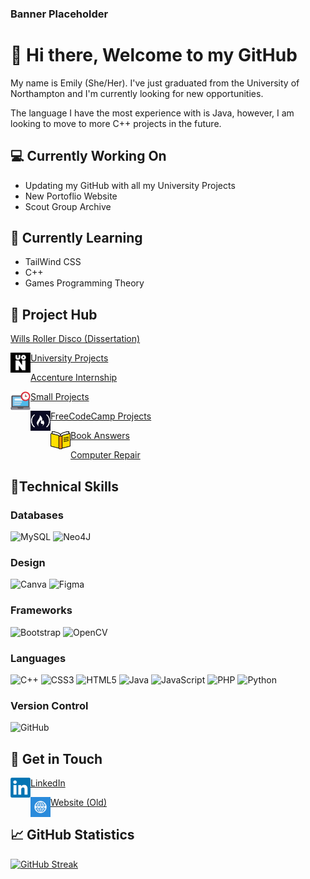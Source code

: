 ### Banner Placeholder
# 👋 Hi there, Welcome to my GitHub
  My name is Emily (She/Her). 
  I've just graduated from the University of Northampton and I'm currently looking for new opportunities. 
  
  The language I have the most experience with is Java, however, I am looking to move to more C++ projects in the future.

## 💻 Currently Working On
  - Updating my GitHub with all my University Projects
  - New Portoflio Website
  - Scout Group Archive 

## 🌱 Currently Learning
  - TailWind CSS
  - C++
  - Games Programming Theory
    
## 🎉 Project Hub

<a href="https://github.com/WRDDissertationProject"><img align="left" src="" width="21px"/></a>
[Wills Roller Disco (Dissertation)](https://github.com/WRDDissertationProject)

<a href="https://github.com/emilyf99UniversityProjects"><img align="left" src="https://raw.githubusercontent.com/EmilyF99/EmilyF99/main/images/PYG9GWrf_400x400.png" width="32px"/></a>
[University Projects](https://github.com/emilyf99UniversityProjects)

<a href="https://github.com/emilyf99AccentureInternship"><img align="left" src="" width="21px"/></a>
[Accenture Internship](https://github.com/emilyf99AccentureInternship)

<a href="https://github.com/emilyf99SmallProjects"><img align="left" src="https://raw.githubusercontent.com/EmilyF99/EmilyF99/main/images/17959096101580282642-512.png"  width="32px"/></a>
[Small Projects](https://github.com/emilyf99SmallProjects)

<a href="https://github.com/emilyf99FreeCodeCampProjects"><img align="left" src="https://raw.githubusercontent.com/EmilyF99/EmilyF99/main/images/download (1).png"  width="32px"/></a>
[FreeCodeCamp Projects](https://github.com/emilyf99FreeCodeCampProjects)

<a href="https://github.com/emilyf99BookQuestions"><img align="left" src="https://raw.githubusercontent.com/EmilyF99/EmilyF99/main/images/images.png"  width="32px"/></a>
[Book Answers](https://github.com/emilyf99BookQuestions)

<a href="https://github.com/emilyf99ComputerBuildsAndRepairs"><img align="left" src=""  width="21px"/></a>
[Computer Repair](https://github.com/emilyf99ComputerBuildsAndRepairs)

## 💼Technical Skills

  ### Databases
  ![MySQL](https://img.shields.io/badge/mysql-%2300f.svg?style=for-the-badge&logo=mysql&logoColor=white)
  ![Neo4J](https://img.shields.io/badge/Neo4j-008CC1?style=for-the-badge&logo=neo4j&logoColor=white)

  ### Design 
  ![Canva](https://img.shields.io/badge/Canva-%2300C4CC.svg?style=for-the-badge&logo=Canva&logoColor=white)
  ![Figma](https://img.shields.io/badge/figma-%23F24E1E.svg?style=for-the-badge&logo=figma&logoColor=white)

  ### Frameworks
  ![Bootstrap](https://img.shields.io/badge/bootstrap-%238511FA.svg?style=for-the-badge&logo=bootstrap&logoColor=white)
  ![OpenCV](https://img.shields.io/badge/opencv-%23white.svg?style=for-the-badge&logo=opencv&logoColor=white)

  ### Languages
  ![C++](https://img.shields.io/badge/c++-%2300599C.svg?style=for-the-badge&logo=c%2B%2B&logoColor=white)
  ![CSS3](https://img.shields.io/badge/css3-%231572B6.svg?style=for-the-badge&logo=css3&logoColor=white)
  ![HTML5](https://img.shields.io/badge/html5-%23E34F26.svg?style=for-the-badge&logo=html5&logoColor=white)
  ![Java](https://img.shields.io/badge/java-%23ED8B00.svg?style=for-the-badge&logo=openjdk&logoColor=white)
  ![JavaScript](https://img.shields.io/badge/javascript-%23323330.svg?style=for-the-badge&logo=javascript&logoColor=%23F7DF1E)
  ![PHP](https://img.shields.io/badge/php-%23777BB4.svg?style=for-the-badge&logo=php&logoColor=white)
  ![Python](https://img.shields.io/badge/python-3670A0?style=for-the-badge&logo=python&logoColor=ffdd54)

  ### Version Control
  ![GitHub](https://img.shields.io/badge/github-%23121011.svg?style=for-the-badge&logo=github&logoColor=white)
  

## :speech_balloon: Get in Touch

<a href="https://www.linkedin.com/in/emily-fletcher-uon/"><img align="left" src="https://raw.githubusercontent.com/EmilyF99/EmilyF99/main/images/LinkedIn_logo_initials.png" alt="EmilyF99 | LinkedIn" width="32px"/></a>
[LinkedIn](https://www.linkedin.com/in/emily-fletcher-uon/)

<a href="https://emilyf99.github.io/"><img align="left" src="https://raw.githubusercontent.com/EmilyF99/EmilyF99/main/images/high+quality+social+social+media+square+website+www+icon-1320192619856305568.png" alt="EmilyF99 | Website" width="32px"/></a>
[Website (Old)](https://emilyf99.github.io/)

  
##  📈 GitHub Statistics 
[![GitHub Streak](http://github-readme-streak-stats.herokuapp.com?user=EmilyF99&theme=dark&background=000000)](https://git.io/streak-stats)

<!--[![Top Languages](https://github-readme-stats.vercel.app/api/top-langs/?username=EmilyF99&layout=compact&theme=dark&background=000000)](https://github.com/EmilyF99)-->

